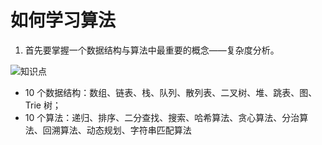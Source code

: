 # 如何学习算法

1. 首先要掌握一个数据结构与算法中最重要的概念——复杂度分析。


![知识点](https://user-images.githubusercontent.com/9456917/141667056-4e2fc676-b063-4c0d-8e85-9c40dbbf653c.png)


- 10 个数据结构：数组、链表、栈、队列、散列表、二叉树、堆、跳表、图、Trie 树；
- 10 个算法：递归、排序、二分查找、搜索、哈希算法、贪心算法、分治算法、回溯算法、动态规划、字符串匹配算法
